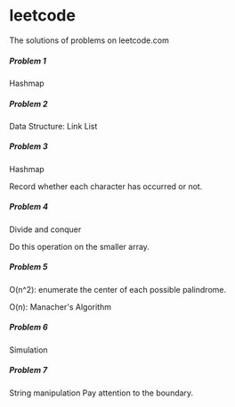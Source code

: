 # leetcode
The solutions of problems on leetcode.com



##### Problem 1

Hashmap

##### Problem 2

Data Structure: Link List

##### Problem 3

Hashmap

Record whether each character has occurred or not.

##### Problem 4

Divide and conquer

Do this operation on the smaller array.

##### Problem 5

O(n^2): enumerate the center of each possible palindrome.

O(n): Manacher's Algorithm

##### Problem 6
Simulation

##### Problem 7
String manipulation
Pay attention to the boundary.

